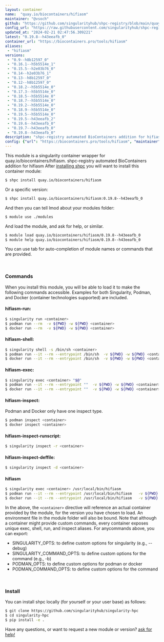 ```yaml
---
layout: container
name:  "quay.io/biocontainers/hifiasm"
maintainer: "@vsoch"
github: "https://github.com/singularityhub/shpc-registry/blob/main/quay.io/biocontainers/hifiasm/container.yaml"
config_url: "https://raw.githubusercontent.com/singularityhub/shpc-registry/main/quay.io/biocontainers/hifiasm/container.yaml"
updated_at: "2024-02-21 02:47:56.309221"
latest: "0.19.8--h43eeafb_0"
container_url: "https://biocontainers.pro/tools/hifiasm"
aliases:
 - "hifiasm"
versions:
 - "0.9--h8b12597_0"
 - "0.16.1--h5b5514e_1"
 - "0.15.5--h2e03b76_0"
 - "0.14--h2e03b76_1"
 - "0.13--h8b12597_0"
 - "0.12--h8b12597_0"
 - "0.18.2--h5b5514e_0"
 - "0.17.3--h5b5514e_0"
 - "0.18.5--h5b5514e_0"
 - "0.18.7--h5b5514e_0"
 - "0.19.2--h5b5514e_0"
 - "0.18.9--h5b5514e_0"
 - "0.19.5--h5b5514e_0"
 - "0.19.5--h43eeafb_2"
 - "0.19.6--h43eeafb_0"
 - "0.19.7--h43eeafb_0"
 - "0.19.8--h43eeafb_0"
description: "shpc-registry automated BioContainers addition for hifiasm"
config: {"url": "https://biocontainers.pro/tools/hifiasm", "maintainer": "@vsoch", "description": "shpc-registry automated BioContainers addition for hifiasm", "latest": {"0.19.8--h43eeafb_0": "sha256:f0ee25fcc37af9e2260d2145b4ae54bcd43c90bd5cab777833917b5ae1a08647"}, "tags": {"0.9--h8b12597_0": "sha256:d3e1ccc462ae75a00b8c4eab3ec8d5d8335fd7eda7576d1d5c0418e2555cd507", "0.16.1--h5b5514e_1": "sha256:14c7e3b16c788dc6d621d05a75ed25b365009bcd4791dc0c65c4619c1fbf538f", "0.15.5--h2e03b76_0": "sha256:e664c4bcb49644239792f063afb7cd72d221e4274dd2372543c7ded4a7e6a92e", "0.14--h2e03b76_1": "sha256:b20aad6d6536a175cc5aad1fa3c67f2ba8c75d1a63422ca349dceb78a121235e", "0.13--h8b12597_0": "sha256:3960cb1f855429333a74342e8c7bca7daf3f67eb28bffec5194d0740e125d7ca", "0.12--h8b12597_0": "sha256:e91dfc489e6c592f01647c3e149ea8629331028f5a73c95c11f085b5bec593c9", "0.18.2--h5b5514e_0": "sha256:446da2717505c90a4ef7ac0f85988f21626ffeb7ab5e106c029707dda510100e", "0.17.3--h5b5514e_0": "sha256:52954d3b58e475e3f627e4e92995a75231904e6c2b13e1b41d1e4ad41899f0bf", "0.18.5--h5b5514e_0": "sha256:19730c5e8923ddd5d428dc5c5561ef62beb0542716ef0301dce3d674613c9e5d", "0.18.7--h5b5514e_0": "sha256:fe90ab61eb7489a0e0c12922fc7a735d2ba2c6d5d4a9f693a1f98835042af7c9", "0.19.2--h5b5514e_0": "sha256:29afc4a3e4d368ef2bfbeb0f8f0704ef70f3e6579bbaab8f6dcf17fa9cdc3e17", "0.18.9--h5b5514e_0": "sha256:07b0c7cc3b76b418ed66f5613d52208853be36f3d54424fec07e380e88b72a7a", "0.19.5--h5b5514e_0": "sha256:c07b3bc3ed172fcf1d7cc515222724b30a436492713288df3451f37c97c3f3c0", "0.19.5--h43eeafb_2": "sha256:57cbd192ec04ef59aeec57b8bf54c173829e59f4752d3f9215399cca951bc5bd", "0.19.6--h43eeafb_0": "sha256:0ca92e845855bc928b57285219596b61059ccce72aa78843ff9171564470d2e1", "0.19.7--h43eeafb_0": "sha256:acb8bf9fe27d3ac3d7c02e6d5ea2df14229ea05b3809d230e157198b68e3ef55", "0.19.8--h43eeafb_0": "sha256:f0ee25fcc37af9e2260d2145b4ae54bcd43c90bd5cab777833917b5ae1a08647"}, "docker": "quay.io/biocontainers/hifiasm", "aliases": {"hifiasm": "/usr/local/bin/hifiasm"}}
---
```


This module is a singularity container wrapper for quay.io/biocontainers/hifiasm.
shpc-registry automated BioContainers addition for hifiasm
After [installing shpc](#install) you will want to install this container module:


```bash
$ shpc install quay.io/biocontainers/hifiasm
```

Or a specific version:

```bash
$ shpc install quay.io/biocontainers/hifiasm:0.19.8--h43eeafb_0
```

And then you can tell lmod about your modules folder:

```bash
$ module use ./modules
```

And load the module, and ask for help, or similar.

```bash
$ module load quay.io/biocontainers/hifiasm/0.19.8--h43eeafb_0
$ module help quay.io/biocontainers/hifiasm/0.19.8--h43eeafb_0
```

You can use tab for auto-completion of module names or commands that are provided.

<br>

### Commands

When you install this module, you will be able to load it to make the following commands accessible.
Examples for both Singularity, Podman, and Docker (container technologies supported) are included.

#### hifiasm-run:

```bash
$ singularity run <container>
$ podman run --rm  -v ${PWD} -w ${PWD} <container>
$ docker run --rm  -v ${PWD} -w ${PWD} <container>
```

#### hifiasm-shell:

```bash
$ singularity shell -s /bin/sh <container>
$ podman run --it --rm --entrypoint /bin/sh  -v ${PWD} -w ${PWD} <container>
$ docker run --it --rm --entrypoint /bin/sh  -v ${PWD} -w ${PWD} <container>
```

#### hifiasm-exec:

```bash
$ singularity exec <container> "$@"
$ podman run --it --rm --entrypoint ""  -v ${PWD} -w ${PWD} <container> "$@"
$ docker run --it --rm --entrypoint ""  -v ${PWD} -w ${PWD} <container> "$@"
```

#### hifiasm-inspect:

Podman and Docker only have one inspect type.

```bash
$ podman inspect <container>
$ docker inspect <container>
```

#### hifiasm-inspect-runscript:

```bash
$ singularity inspect -r <container>
```

#### hifiasm-inspect-deffile:

```bash
$ singularity inspect -d <container>
```


#### hifiasm

```bash
$ singularity exec <container> /usr/local/bin/hifiasm
$ podman run --it --rm --entrypoint /usr/local/bin/hifiasm   -v ${PWD} -w ${PWD} <container> -c " $@"
$ docker run --it --rm --entrypoint /usr/local/bin/hifiasm   -v ${PWD} -w ${PWD} <container> -c " $@"
```



In the above, the `<container>` directive will reference an actual container provided
by the module, for the version you have chosen to load. An environment file in the
module folder will also be bound. Note that although a container
might provide custom commands, every container exposes unique exec, shell, run, and
inspect aliases. For anycommands above, you can export:

 - SINGULARITY_OPTS: to define custom options for singularity (e.g., --debug)
 - SINGULARITY_COMMAND_OPTS: to define custom options for the command (e.g., -b)
 - PODMAN_OPTS: to define custom options for podman or docker
 - PODMAN_COMMAND_OPTS: to define custom options for the command

<br>

### Install

You can install shpc locally (for yourself or your user base) as follows:

```bash
$ git clone https://github.com/singularityhub/singularity-hpc
$ cd singularity-hpc
$ pip install -e .
```

Have any questions, or want to request a new module or version? [ask for help!](https://github.com/singularityhub/singularity-hpc/issues)